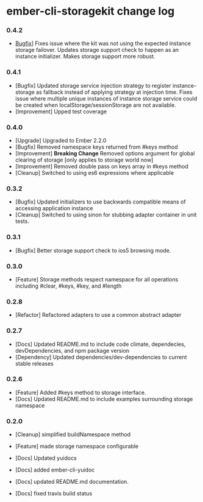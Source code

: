 # ember-cli-storagekit change log

### 0.4.2
- [Bugfix](https://github.com/kennethdavidbuck/ember-cli-storagekit/pull/4)] Fixes issue where the kit was not using
the expected instance storage failover. Updates storage support check to happen as an instance initializer. Makes storage
support more robust.

### 0.4.1
- [Bugfix] Updated storage service injection strategy to register instance-storage as fallback instead of applying strategy
at injection time. Fixes issue where multiple unique instances of instance storage service could be created when 
localStorage/sessionStorage are not available.
- [Improvement] Upped test coverage

### 0.4.0
- [Upgrade] Upgraded to Ember 2.2.0
- [Bugfix] Removed namespace keys returned from #keys method
- [Improvement] **Breaking Change** Removed options argument for global clearing of storage [only applies to storage world now]
- [Improvement] Removed double pass on keys array in #keys method
- [Cleanup] Switched to using es6 expressions where applicable

### 0.3.2
- [Bugfix] Updated initializers to use backwards compatible means of accessing application instance
- [Cleanup] Switched to using sinon for stubbing adapter container in unit tests.

### 0.3.1
- [Bugfix] Better storage support check to ios5 browsing mode.

### 0.3.0
- [Feature] Storage methods respect namespace for all operations including #clear, #keys, #key, and #length

### 0.2.8
- [Refactor] Refactored adapters to use a common abstract adapter

### 0.2.7
- [Docs] Updated README.md to include code climate, dependecies, devDependencies, and npm package version
- [Dependency] Updated dependencies/dev-dependencies to current stable releases

### 0.2.6
- [Feature] Added #keys method to storage interface.
- [Docs] Updated README.md to include examples surrounding storage namespace

### 0.2.0

- [Cleanup] simplified buildNamespace method

- [Feature] made storage namespace configurable

- [Docs] Updated yuidocs

- [Docs] added ember-cli-yuidoc

- [Docs] updated README.md documentation.

- [Docs] fixed travis build status
